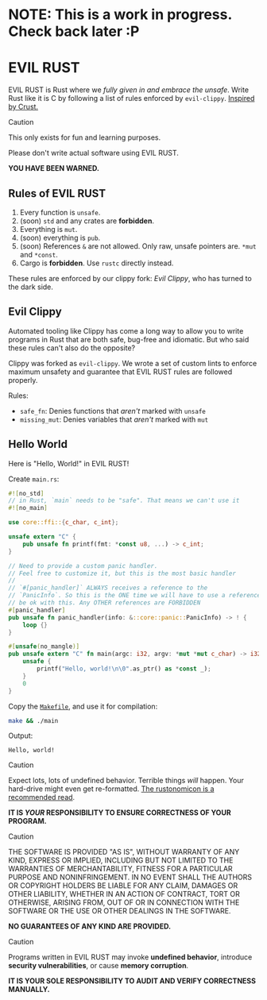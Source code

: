 # NOTE: This is a work in progress. Check back later :P

# EVIL RUST

EVIL RUST is Rust where we _fully given in and embrace the unsafe_. Write Rust like it is C by following a list of rules enforced by `evil-clippy`. [Inspired by Crust.](https://github.com/tsoding/Crust)

> [!CAUTION]
>
> This only exists for fun and learning purposes.
>
> Please don't write actual software using EVIL RUST.
>
> **YOU HAVE BEEN WARNED.**

## Rules of EVIL RUST

1. Every function is `unsafe`.
1. (soon) `std` and any crates are **forbidden**.
1. Everything is `mut`.
1. (soon) everything is `pub`.
1. (soon) References `&` are not allowed. Only raw, unsafe pointers are. `*mut` and `*const`.
1. Cargo is **forbidden**. Use `rustc` directly instead.

These rules are enforced by our clippy fork: _Evil Clippy_, who has turned to the dark side.

## Evil Clippy

Automated tooling like Clippy has come a long way to allow you to write programs in Rust that are both safe, bug-free and idiomatic. But who said these rules can't also do the opposite?

Clippy was forked as `evil-clippy`. We wrote a set of custom lints to enforce maximum unsafety and guarantee that EVIL RUST rules are followed properly.

Rules:

- `safe_fn`: Denies functions that _aren't_ marked with `unsafe`
- `missing_mut`: Denies variables that _aren't_ marked with `mut`

## Hello World

Here is "Hello, World!" in EVIL RUST!

Create `main.rs`:

```rs
#![no_std]
// in Rust, `main` needs to be "safe". That means we can't use it
#![no_main]

use core::ffi::{c_char, c_int};

unsafe extern "C" {
    pub unsafe fn printf(fmt: *const u8, ...) -> c_int;
}

// Need to provide a custom panic handler.
// Feel free to customize it, but this is the most basic handler
//
// `#[panic_handler]` ALWAYS receives a reference to the
// `PanicInfo`. So this is the ONE time we will have to use a reference, and evil-clippy will
// be ok with this. Any OTHER references are FORBIDDEN
#[panic_handler]
pub unsafe fn panic_handler(info: &::core::panic::PanicInfo) -> ! {
    loop {}
}

#[unsafe(no_mangle)]
pub unsafe extern "C" fn main(argc: i32, argv: *mut *mut c_char) -> i32 {
    unsafe {
        printf("Hello, world!\n\0".as_ptr() as *const _);
    }
    0
}
```

Copy the [`Makefile`](Makefile), and use it for compilation:

```sh
make && ./main
```

Output:

```
Hello, world!
```

> [!CAUTION]
>
> Expect lots, lots of undefined behavior. Terrible things _will_ happen. Your hard-drive might even get re-formatted. [The rustonomicon is a recommended read](https://doc.rust-lang.org/nomicon/intro.html).
>
> **IT IS _YOUR_ RESPONSIBILITY TO ENSURE CORRECTNESS OF YOUR PROGRAM.**

> [!CAUTION]
>
> THE SOFTWARE IS PROVIDED "AS IS", WITHOUT WARRANTY OF ANY KIND, EXPRESS OR
> IMPLIED, INCLUDING BUT NOT LIMITED TO THE WARRANTIES OF MERCHANTABILITY,
> FITNESS FOR A PARTICULAR PURPOSE AND NONINFRINGEMENT. IN NO EVENT SHALL THE
> AUTHORS OR COPYRIGHT HOLDERS BE LIABLE FOR ANY CLAIM, DAMAGES OR OTHER
> LIABILITY, WHETHER IN AN ACTION OF CONTRACT, TORT OR OTHERWISE, ARISING FROM,
> OUT OF OR IN CONNECTION WITH THE SOFTWARE OR THE USE OR OTHER DEALINGS IN THE
> SOFTWARE.
>
> **NO GUARANTEES OF ANY KIND ARE PROVIDED.**

> [!CAUTION]
>
> Programs written in EVIL RUST may invoke **undefined behavior**, introduce **security vulnerabilities**, or cause **memory corruption**.
>
> **IT IS YOUR SOLE RESPONSIBILITY TO AUDIT AND VERIFY CORRECTNESS MANUALLY.**
